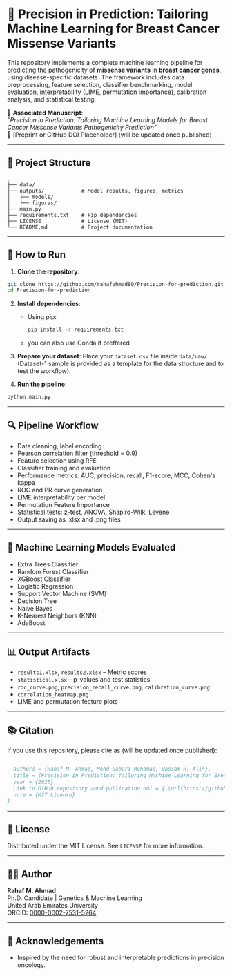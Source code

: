 # 🧬 Precision in Prediction: Tailoring Machine Learning for Breast Cancer Missense Variants

This repository implements a complete machine learning pipeline for predicting the pathogenicity of **missense variants** in **breast cancer genes**, using disease-specific datasets. The framework includes data preprocessing, feature selection, classifier benchmarking, model evaluation, interpretability (LIME, permutation importance), calibration analysis, and statistical testing.

📝 **Associated Manuscript**:  
*“Precision in Prediction: Tailoring Machine Learning Models for Breast Cancer Missense Variants Pathogenicity Prediction”*  
📎 [Preprint or GitHub DOI Placeholder] (will be updated once published)

---

## 📂 Project Structure

```
.
├── data/              
├── outputs/            # Model results, figures, metrics
│   ├── models/
│   └── figures/
├── main.py
├── requirements.txt    # Pip dependencies
├── LICENSE             # License (MIT)
└── README.md           # Project documentation
```

---

## 🚀 How to Run

1. **Clone the repository**:
```bash
git clone https://github.com/rahafahmad89/Precision-for-prediction.git
cd Precision-for-prediction

```

2. **Install dependencies**:
   - Using pip:
     ```bash
     pip install -r requirements.txt
     ```
   - you can also use Conda if preffered

3. **Prepare your dataset**:
Place your `dataset.csv` file inside `data/raw/` (Dataset-1 sample is provided as a template for the data structure and to test the workflow).

4. **Run the pipeline**:
```bash
python main.py
```

---

## 🔍 Pipeline Workflow

- Data cleaning, label encoding
- Pearson correlation filter (threshold = 0.9)
- Feature selection using RFE
- Classifier training and evaluation
- Performance metrics: AUC, precision, recall, F1-score, MCC, Cohen's kappa
- ROC and PR curve generation
- LIME interpretability per model
- Permutation Feature Importance
- Statistical tests: z-test, ANOVA, Shapiro-Wilk, Levene
- Output saving as .xlsx and .png files

---

## 🤖 Machine Learning Models Evaluated

- Extra Trees Classifier
- Random Forest Classifier
- XGBoost Classifier
- Logistic Regression
- Support Vector Machine (SVM)
- Decision Tree
- Naive Bayes
- K-Nearest Neighbors (KNN)
- AdaBoost

---

## 📊 Output Artifacts

- `results1.xlsx`, `results2.xlsx` – Metric scores
- `statistical.xlsx` – p-values and test statistics
- `roc_curve.png`, `precision_recall_curve.png`, `calibration_curve.png`
- `correlation_heatmap.png`
- LIME and permutation feature plots

---

## 📚 Citation

If you use this repository, please cite as (will be updated once published):

```bibtex

  authors = {Rahaf M. Ahmad, Mohd Saberi Mohamad, Bassam R. Ali*},
  title = {Precision in Prediction: Tailoring Machine Learning for Breast Cancer Missense Variants },
  year = {2025},
  Link to GiHub repository annd publication doi = {\\url{https://github.com/rahafahmad89/Precision-for-prediction}},
  note = {MIT License}
}
```

---

## 🔐 License

Distributed under the MIT License. See `LICENSE` for more information.

---

## 👩‍💻 Author

**Rahaf M. Ahmad**  
Ph.D. Candidate | Genetics & Machine Learning  
United Arab Emirates University  
ORCID: [0000-0002-7531-5264](https://orcid.org/0000-0002-7531-5264)

---

## 🤝 Acknowledgements

- Inspired by the need for robust and interpretable predictions in precision oncology.
